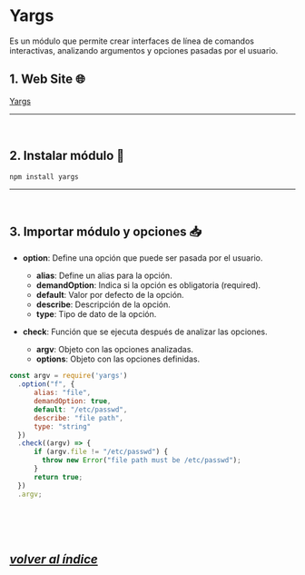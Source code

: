 # Yargs
Es un módulo que permite crear interfaces de línea de comandos interactivas, analizando argumentos y opciones pasadas por el usuario.

## 1. Web Site 🌐
[Yargs](https://yargs.js.org/docs/)

---
<br>

## 2. Instalar módulo 🔧
`npm install yargs`

---
<br>

## 3. Importar módulo y opciones 📥
- **option**: Define una opción que puede ser pasada por el usuario.
  - **alias**: Define un alias para la opción.
  - **demandOption**: Indica si la opción es obligatoria (required).
  - **default**: Valor por defecto de la opción.
  - **describe**: Descripción de la opción.
  - **type**: Tipo de dato de la opción.

- **check**: Función que se ejecuta después de analizar las opciones.
  - **argv**: Objeto con las opciones analizadas.
  - **options**: Objeto con las opciones definidas.

```javascript
const argv = require('yargs')
  .option("f", {
      alias: "file",
      demandOption: true,
      default: "/etc/passwd",
      describe: "file path",
      type: "string"
  })
  .check((argv) => {
      if (argv.file != "/etc/passwd") {
        throw new Error("file path must be /etc/passwd");
      }
      return true;
  })
  .argv;
```
<br><br><br>

## *[volver al índice](../../../../README.md)*